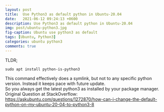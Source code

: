 ```yaml
---
layout: post
title:  Use Python3 as default python in Ubuntu-20.04
date:   2021-06-12 09:24:13 +0600
description: Use Python3 as default python in Ubuntu-20.04
img: post/ubuntu-python3.jpg
fig-caption: Ubuntu use python3 as default
tags: [Ubuntu, Python3]
categories: ubuntu python3
comments: true
---
```

TLDR;
```shell
sudo apt install python-is-python3
```

This command effectively does a symlink, but not to any specific python version. Instead it keeps pace with future update.
<br>So you always get the latest python3 as installed by your package manager.
<br>
Original Question at StackOverflow: https://askubuntu.com/questions/1272870/how-can-i-change-the-default-python-on-my-ubuntu-20-04-to-python3-8
